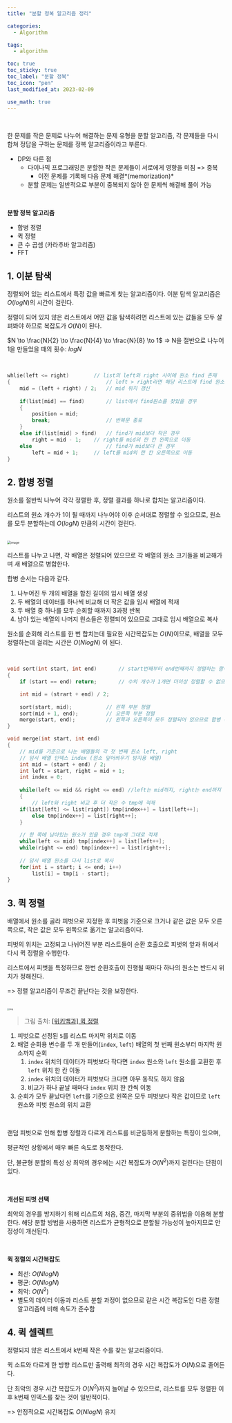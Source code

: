 ```yaml
---
title: "분할 정복 알고리즘 정리"

categories:
  - Algorithm

tags:
  - algorithm

toc: true
toc_sticky: true
toc_label: "분할 정복"
toc_icon: "pen"
last_modified_at: 2023-02-09

use_math: true 
---
```


<br>

한 문제를 작은 문제로 나누어 해결하는 문제 유형을 분할 알고리즘, 각 문제들을 다시 합쳐 정답을 구하는 문제를 정복 알고리즘이라고 부른다.

*   DP와 다른 점
    *   다이나믹 프로그래밍은 분할한 작은 문제들이 서로에게 영향을 미침 => 중복
        *   이전 문제를 기록해 다음 문제 해결*(memorization)*
    *   분할 문제는 일반적으로 부분이 중복되지 않아 한 문제씩 해결해 풀이 가능


<br>

**분할 정복 알고리즘**

*   합병 정렬
*   퀵 정렬
*   큰 수 곱셈 (카라추바 알고리즘)
*   FFT



## 1. 이분 탐색

정렬되어 있는 리스트에서 특정 값을 빠르게 찾는 알고리즘이다. 이분 탐색 알고리즘은 $O(log N)$의 시간이 걸린다.

정렬이 되어 있지 않은 리스트에서 어떤 값을 탐색하려면 리스트에 있는 값들을 모두 살펴봐야 하므로 복잡도가 $O(N)$이 된다.

$N \to \frac{N}{2} \to \frac{N}{4} \to \frac{N}{8} \to 1$ => N을 절반으로 나누어 1을 만들었을 때의 횟수: $log N$

<br>

```c++
whlie(left <= right)		// list의 left와 right 사이에 원소 find 존재
{                               // left > right라면 해당 리스트에 find 원소 없음 => 반복문 종료
    mid = (left + right) / 2;	// mid 위치 갱신
    
    if(list[mid] == find)       // list에서 find원소를 찾았을 경우
    {
        position = mid;
        break;                  // 반복문 종료
    }
    else if(list[mid] > find)   // find가 mid보다 작은 경우
        right = mid - 1;	// right를 mid의 한 칸 왼쪽으로 이동
    else                        // find가 mid보다 큰 경우
        left = mid + 1;		// left를 mid의 한 칸 오른쪽으로 이동
}
```

  

## 2. 합병 정렬

원소를 절반씩 나누어 각각 정렬한 후, 정렬 결과를 하나로 합치는 알고리즘이다.

리스트의 원소 개수가 1이 될 때까지 나누어야 이후 순서대로 정렬할 수 있으므로, 원소를 모두 분할하는데 $O(logN)$ 만큼의 시간이 걸린다.



<br>



<img src="https://user-images.githubusercontent.com/93882395/218068738-9e36c4f4-4cae-4bff-8284-bdba5311b7de.png" alt="image" style="zoom: 50%;" /> 



<br>

리스트를 나누고 나면, 각 배열은 정렬되어 있으므로 각 배열의 원소 크기들을 비교해가며 새 배열으로 병합한다.

합병 순서는 다음과 같다.

1.   나누어진 두 개의 배열을 합친 길이의 임시 배열 생성
2.   두 배열의 데이터를 하나씩 비교해 더 작은 값을 임시 배열에 적재
3.   두 배열 중 하나를 모두 순회할 때까지 3과정 반복
4.   남아 있는 배열의 나머지 원소들은 정렬되어 있으므로 그대로 임시 배열으로 복사

원소를 순회해 리스트를 한 번 합치는데 필요한 시간복잡도는 $O(N)$이므로, 배열을 모두 정렬하는데 걸리는 시간은 $O(N log N)$ 이 된다.

<br>

```c++
void sort(int start, int end)		// start번째부터 end번째까지 정렬하는 함수
{
    if (start == end) return;		// 수의 개수가 1개면 더이상 정렬할 수 없으므로 리턴해준다.

    int mid = (strart + end) / 2;
    
    sort(start, mid);			// 왼쪽 부분 정렬
    sort(mid + 1, end);			// 오른쪽 부분 정렬
    merge(start, end);			// 왼쪽과 오른쪽이 모두 정렬되어 있으므로 합병 수행
}

void merge(int start, int end)
{
    // mid를 기준으로 나눈 배열들의 각 첫 번째 원소 left, right
    // 임시 배열 인덱스 index (원소 덮어씌우기 방지용 배열)
    int mid = (start + end) / 2;
    int left = start, right = mid + 1; 
    int index = 0;			
    
    while(left <= mid && right <= end) //left는 mid까지, right는 end까지 순회
    {
        // left와 right 비교 후 더 작은 수 tmp에 적재
	if(list[left] <= list[right]) tmp[index++] = list[left++];
        else tmp[index++] = list[right++];
    }
    
    // 한 쪽에 남아있는 원소가 있을 경우 tmp에 그대로 적재
    while(left <= mid) tmp[index++] = list[left++];
    while(right <= end) tmp[index++] = list[right++];
    
    // 임시 배열 원소를 다시 list로 복사
    for(int i = start; i <= end; i++)
        list[i] = tmp[i - start];
}
```



## 3. 퀵 정렬

배열에서 원소를 골라 피벗으로 지정한 후 피벗을 기준으로 크거나 같은 값은 모두 오른쪽으로, 작은 값은 모두 왼쪽으로 옮기는 알고리즘이다.

피벗의 위치는 고정되고 나뉘어진 부분 리스트들이 순환 호출으로 피벗의 앞과 뒤에서 다시 퀵 정렬을 수행한다.

리스트에서 피벗을 특정하므로 한번 순환호출이 진행될 때마다 하나의 원소는 반드시 위치가 정해진다. 

=> 정렬 알고리즘이 무조건 끝난다는 것을 보장한다.

<br>

<img src="https://upload.wikimedia.org/wikipedia/commons/thumb/8/84/Partition_example.svg/800px-Partition_example.svg.png" alt="img" style="zoom: 33%;" /> 

>   그림 출처: [[위키백과] 퀵 정렬](https://ko.wikipedia.org/wiki/%ED%80%B5_%EC%A0%95%EB%A0%AC)

1.   피벗으로 선정된 `5`를 리스트 마지막 위치로 이동
2.   배열 순회용 변수를 두 개 만들어(`index`, `left`) 배열의 첫 번째 원소부터 마지막 원소까지 순회
     1.   `index` 위치의 데이터가 피벗보다 작다면 `index` 원소와 `left` 원소를 교환한 후 `left` 위치 한 칸 이동
     2.   `index` 위치의 데이터가 피벗보다 크다면 아무 동작도 하지 않음
     3.   비교가 하나 끝날 때마다 `index` 위치 한 칸씩 이동
3.   순회가 모두 끝났다면 `left`를 기준으로 왼쪽은 모두 피벗보다 작은 값이므로 `left` 원소와 피벗 원소의 위치 교환

<br>

랜덤 피벗으로 인해 합병 정렬과 다르게 리스트를 비균등하게 분할하는 특징이 있으며,

평균적인 상황에서 매우 빠른 속도로 동작한다.

단, 불균형 분할의 특성 상 최악의 경우에는 시간 복잡도가 $O(N^{2})$까지 걸린다는 단점이 있다.

<br>

**개선된 피벗 선택**

최악의 경우를 방지하기 위해 리스트의 처음, 중간, 마지막 부분의 중위법을 이용해 분할한다. 해당 분할 방법을 사용하면 리스트가 균형적으로 분할될 가능성이 높아지므로 안정성이 개선된다.

<br>

**퀵 정렬의 시간복잡도**

*   최선: $O(N log N)$
*   평균: $O(N log N)$
*   최악: $O(N^{2})$
*   별도의 데이터 이동과 리스트 분할 과정이 없으므로 같은 시간 복잡도인 다른 정렬 알고리즘에 비해 속도가 준수함



##  4. 퀵 셀렉트

정렬되지 않은 리스트에서 k번째 작은 수를 찾는 알고리즘이다.

퀵 소트와 다르게 한 방향 리스트만 출력해 최적의 경우 시간 복잡도가 $O(N)$으로 줄어든다.

단 최악의 경우 시간 복잡도가 $O(N^{2})$까지 늘어날 수 있으므로, 리스트를 모두 정렬한 이후 k번째 인덱스를 찾는 것이 일반적이다. 

=> 안정적으로 시간복잡도 $O(N log N)$ 유지
